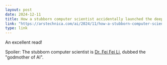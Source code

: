 ```yaml
---
layout: post
date: 2024-12-11
title: How a stubborn computer scientist accidentally launched the deep learning boom
link: "https://arstechnica.com/ai/2024/11/how-a-stubborn-computer-scientist-accidentally-launched-the-deep-learning-boom"
type: link
---
```


An excellent read! 

Spoiler: The stubborn computer scientist is [Dr. Fei Fei Li](https://profiles.stanford.edu/fei-fei-li), dubbed the "godmother of AI".